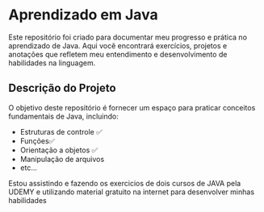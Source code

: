 # Aprendizado em Java

Este repositório foi criado para documentar meu progresso e prática no aprendizado de Java. Aqui você encontrará exercícios, projetos e anotações que refletem meu entendimento e desenvolvimento de habilidades na linguagem.

## Descrição do Projeto

O objetivo deste repositório é fornecer um espaço para praticar conceitos fundamentais de Java, incluindo:
- Estruturas de controle ✅
- Funções✅
- Orientação a objetos ✅
- Manipulação de arquivos
- etc...

Estou assistindo e fazendo os exercicios de dois cursos de JAVA pela UDEMY e utilizando material gratuito na internet para desenvolver minhas habilidades

